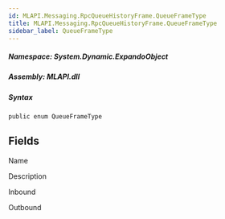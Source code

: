 ```yaml
---  
id: MLAPI.Messaging.RpcQueueHistoryFrame.QueueFrameType  
title: MLAPI.Messaging.RpcQueueHistoryFrame.QueueFrameType
sidebar_label: QueueFrameType
---
```


<div class="markdown level0 summary">

</div>

<div class="markdown level0 conceptual">

</div>

##### **Namespace**: System.Dynamic.ExpandoObject

##### **Assembly**: MLAPI.dll

##### Syntax

    public enum QueueFrameType

## Fields

Name

Description

Inbound

Outbound
